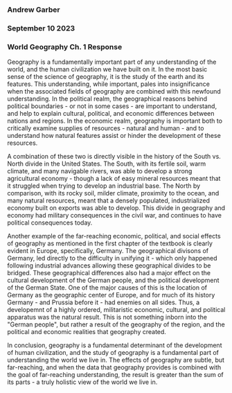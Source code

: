 ### Andrew Garber
### September 10 2023
### World Geography Ch. 1 Response


Geography is a fundamentally important part of any understanding of the world, and the human civilization we have built on it. In the most basic sense of the science of geography, it is the study of the earth and its features. This understanding, while important, pales into insignificance when the associated fields of geography are combined with this newfound understanding. In the political realm, the geographical reasons behind political boundaries - or not in some cases - are important to understand, and help to explain cultural, political, and economic differences between nations and regions. In the economic realm, geography is important both to critically examine supplies of resources - natural and human - and to understand how natural features assist or hinder the development of these resources.

A combination of these two is directly visible in the history of the South vs. North divide in the United States. The South, with its fertile soil, warm climate, and many navigable rivers, was able to develop a strong agricultural economy - though a lack of easy mineral resources meant that it struggled when trying to develop an industrial base. The North by comparison, with its rocky soil, milder climate, proximity to the ocean, and many natural resources, meant that a densely populated, industrialized economy built on exports was able to develop. This divide in geography and economy had military consequences in the civil war, and continues to have political consequences today.

Another example of the far-reaching economic, political, and social effects of geography as mentioned in the first chapter of the textbook is clearly evident in Europe, specifically, Germany. The geographical divisons of Germany, led directly to the difficulty in unifying it - which only happened following industrial advances allowing these geographical divides to be bridged. These geographical differences also had a major effect on the cultural development of the German people, and the political development of the German State. One of the major causes of this is the location of Germany as the geographic center of Europe, and for much of its history Germany - and Prussia before it - had enemies on all sides. Thus, a developemnt of a highly ordered, militaristic economic, cultural, and political apparatus was the natural result. This is not something inborn into the "German people", but rather a result of the geography of the region, and the political and economic realities that geography created.

In conclusion, geography is a fundamental determinant of the development of human civilization, and the study of geography is a fundamental part of understanding the world we live in. The effects of geography are subtle, but far-reaching, and when the data that geography provides is combined with the goal of far-reaching understanding, the result is greater than the sum of its parts - a truly holistic view of the world we live in.